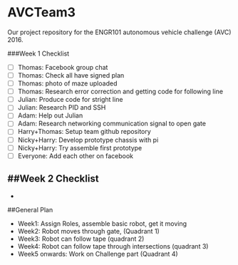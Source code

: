 # AVCTeam3
Our project repository for the ENGR101 autonomous vehicle challenge (AVC) 2016.


###Week 1 Checklist
- [ ] Thomas: Facebook group chat 
- [ ] Thomas: Check all have signed plan 
- [ ] Thomas: photo of maze uploaded
- [ ] Thomas: Research error correction and getting code for following line
- [ ] Julian: Produce code for stright line
- [ ] Julian: Research PID and SSH
- [ ] Adam: Help out Julian 
- [ ] Adam: Research networking communication signal to open gate
- [ ] Harry+Thomas: Setup team github repository
- [ ] Nicky+Harry: Develop prototype chassis with pi
- [ ] Nicky+Harry: Try assemble first prototype
- [ ] Everyone: Add each other on facebook

##Week 2 Checklist
-
-


##General Plan
 - Week1: Assign Roles, assemble basic robot, get it moving
 - Week2: Robot moves through gate, (Quadrant 1)
 - Week3: Robot can follow tape (quadrant 2)
 - Week4: Robot can follow tape through intersections (quadrant 3)
 - Week5 onwards: Work on Challenge part (Quadrant 4)
